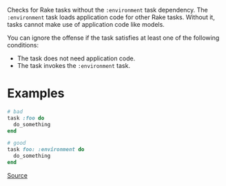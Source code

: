
Checks for Rake tasks without the `:environment` task
dependency. The `:environment` task loads application code for other
Rake tasks. Without it, tasks cannot make use of application code like
models.

You can ignore the offense if the task satisfies at least one of the
following conditions:

* The task does not need application code.
* The task invokes the `:environment` task.

# Examples

```ruby
# bad
task :foo do
  do_something
end

# good
task foo: :environment do
  do_something
end
```

[Source](http://www.rubydoc.info/gems/rubocop/RuboCop/Cop/Rails/RakeEnvironment)